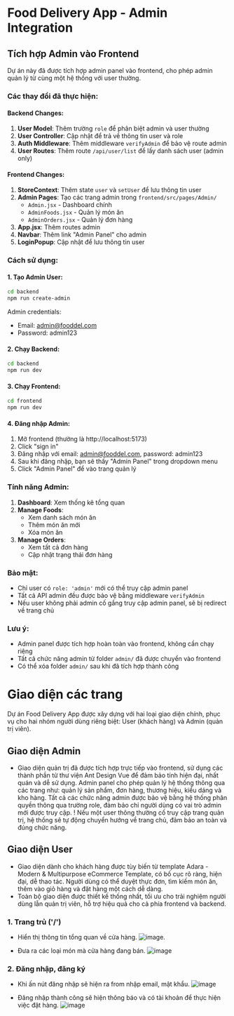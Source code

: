 # Food Delivery App - Admin Integration

## Tích hợp Admin vào Frontend

Dự án này đã được tích hợp admin panel vào frontend, cho phép admin quản lý từ cùng một hệ thống với user thường.

### Các thay đổi đã thực hiện:

#### Backend Changes:

1. **User Model**: Thêm trường `role` để phân biệt admin và user thường
2. **User Controller**: Cập nhật để trả về thông tin user và role
3. **Auth Middleware**: Thêm middleware `verifyAdmin` để bảo vệ route admin
4. **User Routes**: Thêm route `/api/user/list` để lấy danh sách user (admin only)

#### Frontend Changes:

1. **StoreContext**: Thêm state `user` và `setUser` để lưu thông tin user
2. **Admin Pages**: Tạo các trang admin trong `frontend/src/pages/Admin/`
   - `Admin.jsx` - Dashboard chính
   - `AdminFoods.jsx` - Quản lý món ăn
   - `AdminOrders.jsx` - Quản lý đơn hàng
3. **App.jsx**: Thêm routes admin
4. **Navbar**: Thêm link "Admin Panel" cho admin
5. **LoginPopup**: Cập nhật để lưu thông tin user

### Cách sử dụng:

#### 1. Tạo Admin User:

```bash
cd backend
npm run create-admin
```

Admin credentials:

- Email: admin@fooddel.com
- Password: admin123

#### 2. Chạy Backend:

```bash
cd backend
npm run dev
```

#### 3. Chạy Frontend:

```bash
cd frontend
npm run dev
```

#### 4. Đăng nhập Admin:

1. Mở frontend (thường là http://localhost:5173)
2. Click "sign in"
3. Đăng nhập với email: admin@fooddel.com, password: admin123
4. Sau khi đăng nhập, bạn sẽ thấy "Admin Panel" trong dropdown menu
5. Click "Admin Panel" để vào trang quản lý

### Tính năng Admin:

1. **Dashboard**: Xem thống kê tổng quan
2. **Manage Foods**:
   - Xem danh sách món ăn
   - Thêm món ăn mới
   - Xóa món ăn
3. **Manage Orders**:
   - Xem tất cả đơn hàng
   - Cập nhật trạng thái đơn hàng

### Bảo mật:

- Chỉ user có `role: 'admin'` mới có thể truy cập admin panel
- Tất cả API admin đều được bảo vệ bằng middleware `verifyAdmin`
- Nếu user không phải admin cố gắng truy cập admin panel, sẽ bị redirect về trang chủ

### Lưu ý:

- Admin panel được tích hợp hoàn toàn vào frontend, không cần chạy riêng
- Tất cả chức năng admin từ folder `admin/` đã được chuyển vào frontend
- Có thể xóa folder `admin/` sau khi đã tích hợp thành công

# Giao diện các trang
Dự án Food Delivery App được xây dựng với hai loại giao diện chính, phục vụ cho hai nhóm người dùng riêng biệt: User (khách hàng) và Admin (quản trị viên).

## Giao diện Admin
- Giao diện quản trị đã được tích hợp trực tiếp vào frontend, sử dụng các thành phần từ thư viện Ant Design Vue để đảm bảo tính hiện đại, nhất quán và dễ sử dụng. Admin panel cho phép quản lý hệ thống thông qua các trang như: quản lý sản phẩm, đơn hàng, thương hiệu, kiểu dáng và kho hàng. Tất cả các chức năng admin được bảo vệ bằng hệ thống phân quyền thông qua trường role, đảm bảo chỉ người dùng có vai trò admin mới được truy cập.
! Nếu một user thông thường cố truy cập trang quản trị, hệ thống sẽ tự động chuyển hướng về trang chủ, đảm bảo an toàn và đúng chức năng.

## Giao diện User
- Giao diện dành cho khách hàng được tùy biến từ template Adara - Modern & Multipurpose eCommerce Template, có bố cục rõ ràng, hiện đại, dễ thao tác. Người dùng có thể duyệt thực đơn, tìm kiếm món ăn, thêm vào giỏ hàng và đặt hàng một cách dễ dàng.
- Toàn bộ giao diện được thiết kế thống nhất, tối ưu cho trải nghiệm người dùng lẫn quản trị viên, hỗ trợ hiệu quả cho cả phía frontend và backend.

### 1. Trang trủ ('/')

- Hiển thị thông tin tổng quan về cửa hàng.
   ![image](https://github.com/user-attachments/assets/03e6e15b-6a63-4758-aef2-19f996cb68ed).

- Đưa ra các loại món mà cửa hàng đang bán.
  ![image](https://github.com/user-attachments/assets/8b8427fe-5d04-4e45-8094-879fc06af219)

### 2. Đăng nhập, đăng ký 
- Khi ấn nút đăng nhập sẽ hiện ra from nhập email, mật khẩu.
 ![image](https://github.com/user-attachments/assets/2cb31338-6508-4068-af26-9d4e73d13905)

- Đăng nhập thành công sẽ hiện thông báo và có tài khoản để thực hiện việc đặt hàng.
 ![image](https://github.com/user-attachments/assets/67f96227-ba89-4844-a8f3-27bc17166237)
